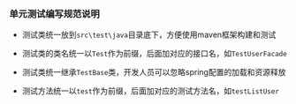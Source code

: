 ### 单元测试编写规范说明

- 测试类统一放到`src\test\java`目录底下，方便使用maven框架构建和测试

- 测试类的类名统一以`Test`作为前缀，后面加对应的接口名，如`TestUserFacade`

- 测试类统一继承`TestBase`类，开发人员可以忽略spring配置的加载和资源释放

- 测试方法统一以`test`作为前缀，后面加对应的测试方法名，如`testListUser`